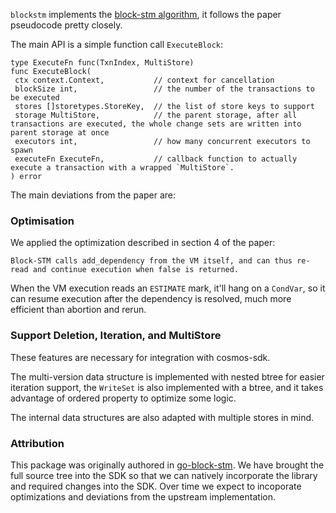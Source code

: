 `blockstm` implements the [block-stm algorithm](https://arxiv.org/abs/2203.06871), it follows the paper pseudocode pretty closely.

The main API is a simple function call `ExecuteBlock`:

```golang
type ExecuteFn func(TxnIndex, MultiStore)
func ExecuteBlock(
 ctx context.Context,           // context for cancellation
 blockSize int,                 // the number of the transactions to be executed
 stores []storetypes.StoreKey,  // the list of store keys to support
 storage MultiStore,            // the parent storage, after all transactions are executed, the whole change sets are written into parent storage at once
 executors int,                 // how many concurrent executors to spawn
 executeFn ExecuteFn,           // callback function to actually execute a transaction with a wrapped `MultiStore`.
) error
```

The main deviations from the paper are:

### Optimisation

We applied the optimization described in section 4 of the paper:

```
Block-STM calls add_dependency from the VM itself, and can thus re-read and continue execution when false is returned.
```

When the VM execution reads an `ESTIMATE` mark, it'll hang on a `CondVar`, so it can resume execution after the dependency is resolved,
much more efficient than abortion and rerun.

### Support Deletion, Iteration, and MultiStore

These features are necessary for integration with cosmos-sdk.

The multi-version data structure is implemented with nested btree for easier iteration support,
the `WriteSet` is also implemented with a btree, and it takes advantage of ordered property to optimize some logic.

The internal data structures are also adapted with multiple stores in mind.

### Attribution

This package was originally authored in [go-block-stm](https://github.com/crypto-org-chain/go-block-stm). We have brought the full source tree into the SDK so that we can natively incorporate the library and required changes into the SDK. Over time we expect to incoporate optimizations and deviations from the upstream implementation.
